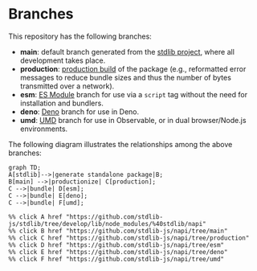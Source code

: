 <!--

@license Apache-2.0

Copyright (c) 2022 The Stdlib Authors.

Licensed under the Apache License, Version 2.0 (the "License");
you may not use this file except in compliance with the License.
You may obtain a copy of the License at

    http://www.apache.org/licenses/LICENSE-2.0

Unless required by applicable law or agreed to in writing, software
distributed under the License is distributed on an "AS IS" BASIS,
WITHOUT WARRANTIES OR CONDITIONS OF ANY KIND, either express or implied.
See the License for the specific language governing permissions and
limitations under the License.

-->

# Branches

This repository has the following branches:

-   **main**: default branch generated from the [stdlib project][stdlib-url], where all development takes place.
-   **production**: [production build][production-url] of the package (e.g., reformatted error messages to reduce bundle sizes and thus the number of bytes transmitted over a network).
-   **esm**: [ES Module][esm-url] branch for use via a `script` tag without the need for installation and bundlers.
-   **deno**: [Deno][deno-url] branch for use in Deno.
-   **umd**: [UMD][umd-url] branch for use in Observable, or in dual browser/Node.js environments.

The following diagram illustrates the relationships among the above branches:

```mermaid
graph TD;
A[stdlib]-->|generate standalone package|B;
B[main] -->|productionize| C[production];
C -->|bundle| D[esm];
C -->|bundle| E[deno];
C -->|bundle| F[umd];

%% click A href "https://github.com/stdlib-js/stdlib/tree/develop/lib/node_modules/%40stdlib/napi"
%% click B href "https://github.com/stdlib-js/napi/tree/main"
%% click C href "https://github.com/stdlib-js/napi/tree/production"
%% click D href "https://github.com/stdlib-js/napi/tree/esm"
%% click E href "https://github.com/stdlib-js/napi/tree/deno"
%% click F href "https://github.com/stdlib-js/napi/tree/umd"
```

[stdlib-url]: https://github.com/stdlib-js/stdlib/tree/develop/lib/node_modules/%40stdlib/napi
[production-url]: https://github.com/stdlib-js/napi/tree/production
[deno-url]: https://github.com/stdlib-js/napi/tree/deno
[umd-url]: https://github.com/stdlib-js/napi/tree/umd
[esm-url]: https://github.com/stdlib-js/napi/tree/esm